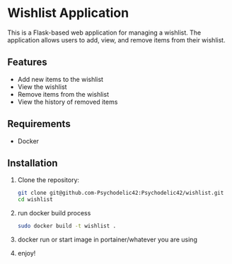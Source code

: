 # Wishlist Application

This is a Flask-based web application for managing a wishlist. The application allows users to add, view, and remove items from their wishlist.

## Features

- Add new items to the wishlist
- View the wishlist
- Remove items from the wishlist
- View the history of removed items

## Requirements

- Docker

## Installation

1. Clone the repository:

   ```bash
   git clone git@github.com-Psychodelic42:Psychodelic42/wishlist.git
   cd wishlist
   ```

2. run docker build process
   ```bash
   sudo docker build -t wishlist .
   
3. docker run or start image in portainer/whatever you are using

4. enjoy!
